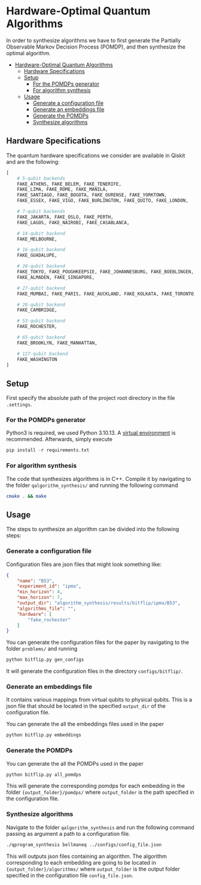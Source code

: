 # Hardware-Optimal Quantum Algorithms<a name="hardware-optimal-quantum-algorithms"></a>
In order to synthesize algorithms we have to first generate the Partially Observable Markov Decision Process (POMDP), and then synthesize the optimal algorithm.

- [Hardware-Optimal Quantum Algorithms](#hardware-optimal-quantum-algorithms)
  - [Hardware Specifications](#hardware-specifications)
  - [Setup](#setup)
    - [For the POMDPs generator](#for-the-pomdps-generator)
    - [For algorithm synthesis](#for-algorithm-synthesis)
  - [Usage](#usage)
    - [Generate a configuration file](#generate-a-configuration-file)
    - [Generate an embeddings file](#generate-an-embeddings-file)
    - [Generate the POMDPs](#generate-the-pomdps)
    - [Synthesize algorithms](#synthesize-algorithms)
   
## Hardware Specifications<a name="hardware-specifications"></a>
The quantum hardware specifications we consider are available in Qiskit and are the following:
```python
[
    # 5-qubit backends
    FAKE_ATHENS, FAKE_BELEM, FAKE_TENERIFE,
    FAKE_LIMA, FAKE_ROME, FAKE_MANILA, 
    FAKE_SANTIAGO, FAKE_BOGOTA, FAKE_OURENSE, FAKE_YORKTOWN,
    FAKE_ESSEX, FAKE_VIGO, FAKE_BURLINGTON, FAKE_QUITO, FAKE_LONDON,

    # 7-qubit backends
    FAKE_JAKARTA, FAKE_OSLO, FAKE_PERTH, 
    FAKE_LAGOS, FAKE_NAIROBI, FAKE_CASABLANCA,

    # 14-qubit backend
    FAKE_MELBOURNE,

    # 16-qubit backend
    FAKE_GUADALUPE,

    # 20-qubit backend
    FAKE_TOKYO, FAKE_POUGHKEEPSIE, FAKE_JOHANNESBURG, FAKE_BOEBLINGEN,
    FAKE_ALMADEN, FAKE_SINGAPORE,

    # 27-qubit backend
    FAKE_MUMBAI, FAKE_PARIS, FAKE_AUCKLAND, FAKE_KOLKATA, FAKE_TORONTO, FAKE_MONTREAL, FAKE_SYDNEY, FAKE_CAIRO, FAKE_HANOI, FAKE_GENEVA,

    # 28-qubit backend
    FAKE_CAMBRIDGE,

    # 53-qubit backend
    FAKE_ROCHESTER,

    # 65-qubit backend
    FAKE_BROOKLYN, FAKE_MANHATTAN,

    # 127-qubit backend
    FAKE_WASHINGTON
]
```
## Setup<a name="setup"></a>
First specify the absolute path of the project root directory in the file `.settings`.

### For the POMDPs generator<a name="for-the-pomdps-generator"></a>
Python3 is required, we used Python 3.10.13. A [virtual environment](https://docs.python.org/3/library/venv.html) is recommended. Afterwards, simply execute
```python
pip install -r requirements.txt
```

### For algorithm synthesis<a name="for-algorithm-synthesis"></a>
The code that synthesizes algorithms is in C++. Compile it by navigating to the folder `qalgorithm_synthesis/` and running the following command
```sh
cmake . && make
```

## Usage<a name="usage"></a>
The steps to synthesize an algorithm can be divided into the following steps:

### Generate a configuration file<a name="generate-a-configuration-file"></a>
Configuration files are json files that might look something like:
```json
{
    "name": "B53",
    "experiment_id": "ipma",
    "min_horizon": 4,
    "max_horizon": 7,
    "output_dir": "algorithm_synthesis/results/bitflip/ipma/B53",
    "algorithms_file": "",
    "hardware": [
        "fake_rochester"
    ]
}
```
You can generate the configuration files for the paper by navigating to the folder `problems/` and running

```sh
python bitflip.py gen_configs
```
It will generate the configuration files in the directory `configs/bitflip/`.

### Generate an embeddings file<a name="generate-an-embeddings-file"></a>
It contains various mappings from virtual qubits to physical qubits. This is a json file that should be located in the specified `output_dir` of the configuration file. 

You can generate the all the embeddings files used in the paper
```sh
python bitflip.py embeddings
```
### Generate the POMDPs<a name="generate-the-pomdps"></a>
You can generate the all the POMDPs used in the paper
```sh
python bitflip.py all_pomdps
```
This will generate the corresponding pomdps for each embedding in the folder `{output_folder}/pomdps/` where `output_folder` is the path specified in the configuration file.

### Synthesize algorithms<a name="synthesize-algorithms"></a>
Navigate to the folder `qalgorithm_synthesis` and run the following command passing as argument a path to a configuration file.
```sh
./qprogram_synthesis bellmaneq ../configs/config_file.json
```
This will outputs json files containing an algorithm. The algorithm corresponding to each embedding are going to be located in `{output_folder}/algorithms/` where `output_folder` is the output folder specified in the configuration file `config_file.json`.